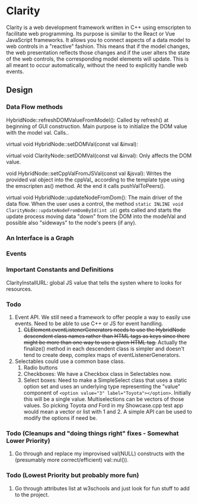 # Clarity

Clarity is a web development framework written in C++ using emscripten to facilitate web programming. Its purpose is similar to the React or Vue JavaScript frameworks. It allows you to connect aspects of a data model to web controls in a "reactive" fashion. This means that if the model changes, the web presentation reflects those changes and if the user alters the state of the web controls, the corresponding model elements will update. This is all meant to occur automatically, without the need to explicitly handle web events.

## Design


### Data Flow methods ###

HybridNode<V>::refreshDOMValueFromModel(): Called by refresh() at beginning of GUI construction. Main purpose is to initialize the DOM value with the model val. Calls..

virtual void HybridNode<V>::setDOMVal(const val &inval): 

virtual void ClarityNode::setDOMVal(const val &inval): Only affects the DOM value.

void HybridNode<V>::setCppValFromJSVal(const val &jsval): Writes the provided val object into the cppVal_ according to the template type using the emscripten as() method. At the end it calls pushValToPeers().

virtual void HybridNode<V>::updateNodeFromDom(): The main driver of the data flow. When the user uses a control, the method `static INLINE void ClarityNode::updateNodeFromDomById(int id)` gets called and starts the update process moving data "down" from the DOM into the modelVal and possible also "sideways" to the node's peers (if any).


### An Interface is a Graph

### Events ###





### Important Constants and Definitions ###

ClarityInstallURL: global JS value that tells the systen where to looks for resources.


### Todo ###


1. Event API. We still need a framework to offer people a way to easily use events. Need to be able to use C++ or JS for event handling. 
   1. ~~CLElement.eventListenerGenerators needs to use the HybridNode descendent class names rather than HTML tags as keys since there might be more than one way to use a given HTML tag.~~ Actually the finalize() method in each descendent class is simpler and doesn't tend to create deep, complex maps of eventListenerGenerators.
2. Selectables could use a common base class.
   1. Radio buttons
   2. Checkboxes: We have a Checkbox class in Selectables now.
   3. Select boxes: Need to make a SimpleSelect class that uses a static option set and uses an underlying type representing the "value" component of `<option value="3" label="Toyota"></option>`. Initially this will be a single value. Multiselections can be vectors of those values. So picking Toyota *and* Ford in my Showcase.cpp test app would mean a vector or list with 1 and 2. A simple API can be used to modify the options if need be.

### Todo (Cleanups and "doing things right" fixes - Somewhat Lower Priority) ###
1. Go through and replace my improvised val(NULL) constructs with the (presumably more correct/efficient) val::nul()).


### Todo (Lowest Priority but probably more fun) ###
1. Go through attributes list at w3schools and just look for fun stuff to add to the project.
